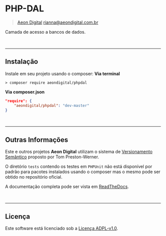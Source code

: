  PHP-DAL
=========

> [Aeon Digital](http://aeondigital.com.br)
> rianna@aeondigital.com.br

Camada de acesso a bancos de dados.


&nbsp;
&nbsp;


_______________________________________________________________________________

## Instalação

Instale em seu projeto usando o composer:
**Via terminal**
```shell
> composer require aeondigital/phpdal
```

**Via composer.json**
```json
"require": {
    "aeondigital/phpdal": "dev-master"
}
```


&nbsp;
&nbsp;


_______________________________________________________________________________

## Outras Informações

Este e outros projetos **Aeon Digital** utilizam o sistema de [Versionamento
Semântico](https://semver.org/) proposto por Tom Preston-Werner.

O diretório `tests` contendo os testes em `PHPUnit` não está disponível por
padrão para pacotes instalados usando o composer mas o mesmo pode ser obtido no
repositório oficial.

A documentação completa pode ser vista em
[ReadTheDocs](https://aeondigital-php-dal.readthedocs.io/en/latest/).


&nbsp;
&nbsp;


_______________________________________________________________________________

## Licença

Este software está licenciado sob a [Licença ADPL-v1.0](LICENSE).
